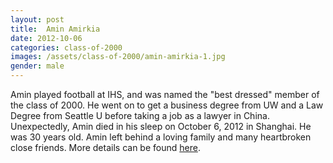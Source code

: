 ```yaml
---
layout: post
title:  Amin Amirkia
date: 2012-10-06
categories: class-of-2000
images: /assets/class-of-2000/amin-amirkia-1.jpg
gender: male
---
```

Amin played football at IHS, and was named the "best dressed" member of the class of 2000. He went on to get a business degree from UW and a Law Degree from Seattle U before taking a job as a lawyer in China. Unexpectedly, Amin died in his sleep on October 6, 2012 in Shanghai. He was 30 years old. Amin left behind a loving family and many heartbroken close friends. More details can be found [here](http://www.aminamirkia.org/).
